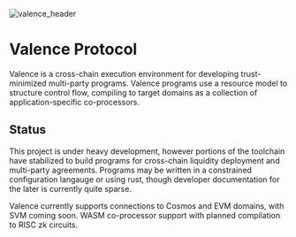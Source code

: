 ![valence_header](https://github.com/user-attachments/assets/d49566c4-337b-44b1-94ce-c57439e15616)

# Valence Protocol

Valence is a cross-chain execution environment for developing trust-minimized multi-party programs.
Valence programs use a resource model to structure control flow, compiling to target domains as a collection of application-specific co-processors.

## Status

This project is under heavy development, however portions of the toolchain have stabilized to build programs for cross-chain liquidity deployment and multi-party agreements. Programs may be written in a constrained configuration langauge or using rust, though developer documentation for the later is currently quite sparse.

Valence currently supports connections to Cosmos and EVM domains, with SVM coming soon. WASM co-processor support with planned compilation to RISC zk circuits.

